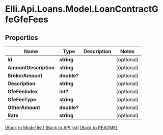 # Elli.Api.Loans.Model.LoanContractGfeGfeFees
## Properties

Name | Type | Description | Notes
------------ | ------------- | ------------- | -------------
**Id** | **string** |  | [optional] 
**AmountDescription** | **string** |  | [optional] 
**BrokerAmount** | **double?** |  | [optional] 
**Description** | **string** |  | [optional] 
**GfeFeeIndex** | **int?** |  | [optional] 
**GfeFeeType** | **string** |  | [optional] 
**OtherAmount** | **double?** |  | [optional] 
**Rate** | **string** |  | [optional] 

[[Back to Model list]](../README.md#documentation-for-models) [[Back to API list]](../README.md#documentation-for-api-endpoints) [[Back to README]](../README.md)

